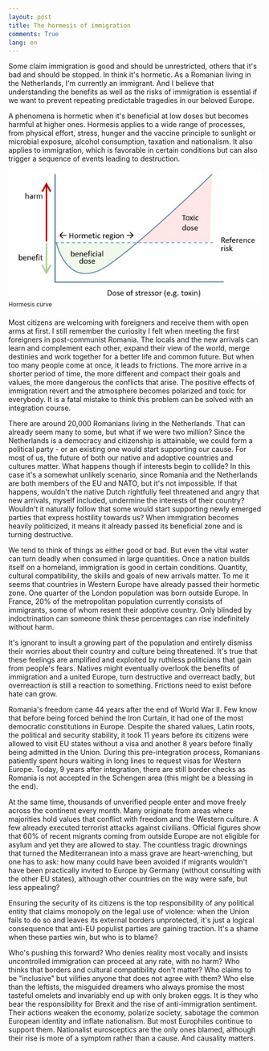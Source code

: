 ```yaml
---
layout: post
title: The hormesis of immigration
comments: True
lang: en
---
```


Some claim immigration is good and should be unrestricted, others that it's bad and should be stopped. In think it's hormetic. As a Romanian living in the Netherlands, I'm currently an immigrant. And I believe that understanding the benefits as well as the risks of immigration is essential if we want to prevent repeating predictable tragedies in our beloved Europe.

<!--more-->

A phenomena is hormetic when it's beneficial at low doses but becomes harmful at higher ones. Hormesis applies to a wide range of processes, from physical effort, stress, hunger and the vaccine principle to sunlight or microbial exposure, alcohol consumption, taxation and nationalism. It also applies to immigration, which is favorable in certain conditions but can also trigger a sequence of events leading to destruction.

![Hormesis curve](/assets/hormesis-curve.jpg "Hormesis curve")
<sup>Hormesis curve</sup>

Most citizens are welcoming with foreigners and receive them with open arms at first. I still remember the curiosity I felt when meeting the first foreigners in post-communist Romania. The locals and the new arrivals can learn and complement each other, expand their view of the world, merge destinies and work together for a better life and common future. But when too many people come at once, it leads to frictions. The more arrive in a shorter period of time, the more different and compact their goals and values, the more dangerous the conflicts that arise. The positive effects of immigration revert and the atmosphere becomes polarized and toxic for everybody. It is a fatal mistake to think this problem can be solved with an integration course.

There are around 20,000 Romanians living in the Netherlands. That can already seem many to some, but what if we were two million? Since the Netherlands is a democracy and citizenship is attainable, we could form a political party - or an existing one would start supporting our cause. For most of us, the future of both our native and adoptive countries and cultures matter. What happens though if interests begin to collide? In this case it's a somewhat unlikely scenario, since Romania and the Netherlands are both members of the EU and NATO, but it's not impossible. If that happens, wouldn't the native Dutch rightfully feel threatened and angry that new arrivals, myself included, undermine the interests of their country? Wouldn't it naturally follow that some would start supporting newly emerged parties that express hostility towards us? When immigration becomes heavily politicized, it means it already passed its beneficial zone and is turning destructive.

We tend to think of things as either good or bad. But even the vital water can turn deadly when consumed in large quantities. Once a nation builds itself on a homeland, immigration is good in certain conditions. Quantity, cultural compatibility, the skills and goals of new arrivals matter. To me it seems that countries in Western Europe have already passed their hormetic zone. One quarter of the London population was born outside Europe. In France, 20% of the metropolitan population currently consists of immigrants, some of whom resent their adoptive country. Only blinded by indoctrination can someone think these percentages can rise indefinitely without harm.

It's ignorant to insult a growing part of the population and entirely dismiss their worries about their country and culture being threatened. It's true that these feelings are amplified and exploited by ruthless politicians that gain from people's fears. Natives might eventually overlook the benefits of immigration and a united Europe, turn destructive and overreact badly, but overreaction is still a reaction to something. Frictions need to exist before hate can grow.

Romania's freedom came 44 years after the end of World War II. Few know that before being forced behind the Iron Curtain, it had one of the most democratic constitutions in Europe. Despite the shared values, Latin roots, the political and security stability, it took 11 years before its citizens were allowed to visit EU states without a visa and another 8 years before finally being admitted in the Union. During this pre-integration process, Romanians patiently spent hours waiting in long lines to request visas for Western Europe. Today, 9 years after integration, there are still border checks as Romania is not accepted in the Schengen area (this might be a blessing in the end).

At the same time, thousands of unverified people enter and move freely across the continent every month. Many originate from areas where majorities hold values that conflict with freedom and the Western culture. A few already executed terrorist attacks against civilians. Official figures show that 60% of recent migrants coming from outside Europe are not eligible for asylum and yet they are allowed to stay. The countless tragic drownings that turned the Mediterranean into a mass grave are heart-wrenching, but one has to ask: how many could have been avoided if migrants wouldn't have been practically invited to Europe by Germany (without consulting with the other EU states), although other countries on the way were safe, but less appealing?

Ensuring the security of its citizens is the top responsibility of any political entity that claims monopoly on the legal use of violence: when the Union fails to do so and leaves its external borders unprotected, it's just a logical consequence that anti-EU populist parties are gaining traction. It's a shame when these parties win, but who is to blame?

Who's pushing this forward? Who denies reality most vocally and insists uncontrolled immigration can proceed at any rate, with no harm? Who thinks that borders and cultural compatibility don't matter? Who claims to be "inclusive" but vilifies anyone that does not agree with them? Who else than the leftists, the misguided dreamers who always promise the most tasteful omelets and invariably end up with only broken eggs. It is they who bear the responsibility for Brexit and the rise of anti-immigration sentiment. Their actions weaken the economy, polarize society, sabotage the common European identity and inflate nationalism. But most Europhiles continue to support them. Nationalist eurosceptics are the only ones blamed, although their rise is more of a symptom rather than a cause. And causality matters.
